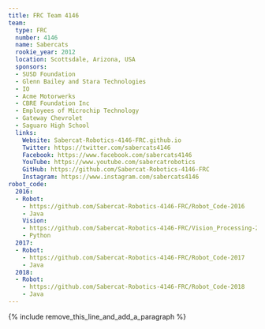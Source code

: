 ```yaml
---
title: FRC Team 4146
team:
  type: FRC
  number: 4146
  name: Sabercats
  rookie_year: 2012
  location: Scottsdale, Arizona, USA
  sponsors:
  - SUSD Foundation
  - Glenn Bailey and Stara Technologies
  - IO
  - Acme Motorwerks
  - CBRE Foundation Inc
  - Employees of Microchip Technology
  - Gateway Chevrolet
  - Saguaro High School
  links:
    Website: Sabercat-Robotics-4146-FRC.github.io
    Twitter: https://twitter.com/sabercats4146
    Facebook: https://www.facebook.com/sabercats4146
    YouTube: https://www.youtube.com/sabercatrobotics
    GitHub: https://github.com/Sabercat-Robotics-4146-FRC
    Instagram: https://www.instagram.com/sabercats4146
robot_code:
  2016:
  - Robot:
    - https://github.com/Sabercat-Robotics-4146-FRC/Robot_Code-2016
    - Java
    Vision:
    - https://github.com/Sabercat-Robotics-4146-FRC/Vision_Processing-2016
    - Python
  2017:
  - Robot:
    - https://github.com/Sabercat-Robotics-4146-FRC/Robot_Code-2017
    - Java
  2018:
  - Robot:
    - https://github.com/Sabercat-Robotics-4146-FRC/Robot_Code-2018
    - Java
---
```


{% include remove_this_line_and_add_a_paragraph %}